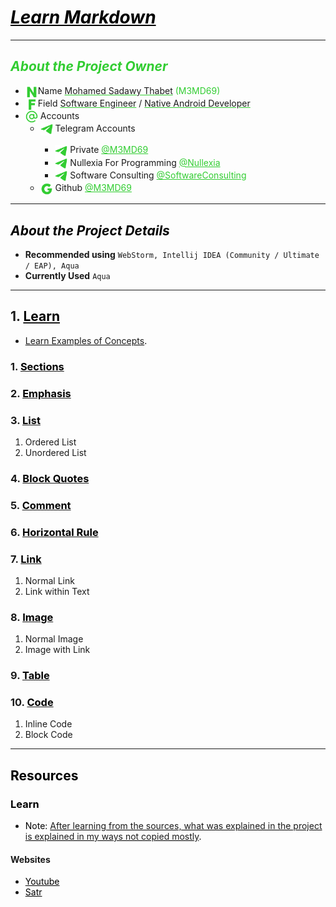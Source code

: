 # <u style="font-style: italic; color: #000000;">Learn Markdown</u>

---

## <span style="font-style: italic; color: limeGreen;">About the Project Owner</span>

- <img width="20" src="readme_file_source/icons/n_letter_icon.svg" alt="N Letter" style="vertical-align: middle;"/>Name <u style="text-decoration-color: #32cd32;">Mohamed Sadawy Thabet</u> <span style="color: limeGreen;">(M3MD69)
- <img width="20" src="readme_file_source/icons/f_letter_icon.svg" alt="F Letter" style="vertical-align: middle;"/>Field <u style="text-decoration-color: #32cd32;">Software Engineer</u> / <u style="text-decoration-color: #32cd32;">Native Android Developer</u>
- <img width="20" src="readme_file_source/icons/mention_icon.svg" alt="Mention Icon" style="vertical-align: middle;"/> Accounts
    <ul>
        <li><img width="20" src="readme_file_source/icons/telegram_icon.svg" alt="Telegram Icon" style="vertical-align: middle;"/> Telegram Accounts</li>
        <ul>
            <li><img width="20" src="readme_file_source/icons/telegram_icon.svg" alt="Telegram Icon" style="vertical-align: middle;"/> Private <a style="color: limeGreen;" href="https://t.me/M3MD69">@M3MD69</a></li>
            <li><img width="20" src="readme_file_source/icons/telegram_icon.svg" alt="Telegram Icon" style="vertical-align: middle;"/> Nullexia For Programming <a style="color: limeGreen;" href="https://t.me/Nullexia">@Nullexia</a></li>
            <li><img width="20" src="readme_file_source/icons/telegram_icon.svg" alt="Telegram Icon" style="vertical-align: middle;"/> Software Consulting <a style="color: limeGreen;" href="https://t.me/SoftwareConsulting">@SoftwareConsulting</a></li>
        </ul>
        <li><img width="20" src="readme_file_source/icons/g_letter_icon.svg" alt="G Letter" style="vertical-align: middle;"/> Github <a style="color: limeGreen;" href="https://github.com/M3MD69">@M3MD69</a></li>
    </ul>

---

## <span style="font-style: italic; color: #000000;">About the Project Details</span>

- **Recommended using** `WebStorm, Intellij IDEA (Community / Ultimate / EAP), Aqua`
- **Currently Used** `Aqua`

---

## 1. [<span style="color: #000000;">Learn</span>](src/_1_learn)

- <u style="text-decoration-color: #000000;">Learn Examples of Concepts</u><span style="color: #000000;">.</span>

### 1. [<span style="color: #000000;">Sections</span>](src/_1_learn/_1_1_sections)

### 2. [<span style="color: #000000;">Emphasis</span>](src/_1_learn/_1_2_emphasis)

### 3. [<span style="color: #000000;">List</span>](src/_1_learn/_1_3_list)

1. Ordered List
2. Unordered List

### 4. [<span style="color: #000000;">Block Quotes</span>](src/_1_learn/_1_4_block_quotes)

### 5. [<span style="color: #000000;">Comment</span>](src/_1_learn/_1_5_comment)

### 6. [<span style="color: #000000;">Horizontal Rule</span>](src/_1_learn/_1_6_horizontal_rule)

### 7. [<span style="color: #000000;">Link</span>](src/_1_learn/_1_7_link)

1. Normal Link
2. Link within Text

### 8. [<span style="color: #000000;">Image</span>](src/_1_learn/_1_8_image)

1. Normal Image
2. Image with Link

### 9. [<span style="color: #000000;">Table</span>](src/_1_learn/_1_9_table)

### 10. [<span style="color: #000000;">Code</span>](src/_1_learn/_1_10_code)

1. Inline Code
2. Block Code

---

## <span style="color: #000000;">Resources</span>

### <span style="color: #000000;">Learn</span>

- <span style="color: #000000;">Note: </span><u style="text-decoration-color: #000000;">After learning from the sources, what was explained in the project is explained in my ways not copied mostly</u><span style="color: #000000;">.</span>

#### Websites

<ul>
<li><a style="color: #000000;" href="https://www.youtube.com">Youtube</a></li>
<li><a style="color: #000000;" href="https://satr.codes">Satr</a></li>
</ul>